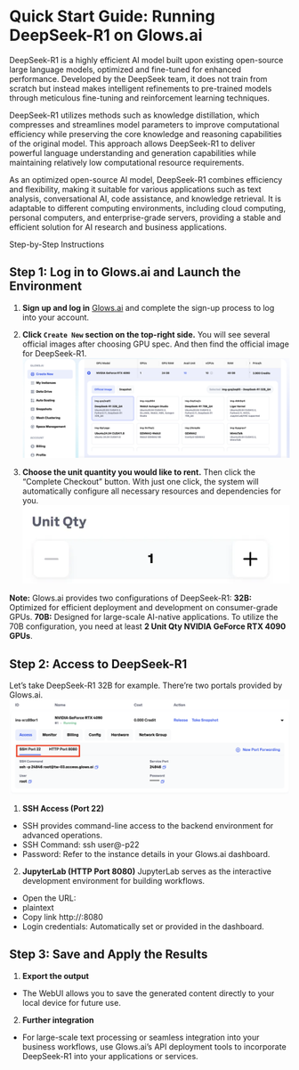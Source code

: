 # Quick Start Guide: Running DeepSeek-R1 on Glows.ai

DeepSeek-R1 is a highly efficient AI model built upon existing open-source large language models, optimized and fine-tuned for enhanced performance. Developed by the DeepSeek team, it does not train from scratch but instead makes intelligent refinements to pre-trained models through meticulous fine-tuning and reinforcement learning techniques.

DeepSeek-R1 utilizes methods such as knowledge distillation, which compresses and streamlines model parameters to improve computational efficiency while preserving the core knowledge and reasoning capabilities of the original model. This approach allows DeepSeek-R1 to deliver powerful language understanding and generation capabilities while maintaining relatively low computational resource requirements.

As an optimized open-source AI model, DeepSeek-R1 combines efficiency and flexibility, making it suitable for various applications such as text analysis, conversational AI, code assistance, and knowledge retrieval. It is adaptable to different computing environments, including cloud computing, personal computers, and enterprise-grade servers, providing a stable and efficient solution for AI research and business applications.

Step-by-Step Instructions

## Step 1: Log in to Glows.ai and Launch the Environment

1. **Sign up and log in** [Glows.ai](https://glows.ai/) and complete the sign-up process to log into your account.
2. **Click `Create New` section on the top-right side.** You will see several official images after choosing GPU spec. And then find the official image for DeepSeek-R1.
![DeepSeek-R1](../tutorials-images/05.DeepSeekR1/01.DeepSeek-R1.PNG)

3. **Choose the unit quantity you would like to rent.** Then click the “Complete Checkout” button. With just one click, the system will automatically configure all necessary resources and dependencies for you.
![Unit Quantity](../tutorials-images/05.DeepSeekR1/02.UnitQuantity.PNG)

**Note:** Glows.ai provides two configurations of DeepSeek-R1:
**32B:** Optimized for efficient deployment and development on consumer-grade GPUs.
**70B:** Designed for large-scale AI-native applications. To utilize the 70B configuration, you need at least **2 Unit Qty NVIDIA GeForce RTX 4090 GPUs**.

## Step 2: Access to DeepSeek-R1
Let’s take DeepSeek-R1 32B for example. There’re two portals provided by Glows.ai.
![Portals](../tutorials-images/05.DeepSeekR1/03.Portals.PNG)

1. **SSH Access (Port 22)**
- SSH provides command-line access to the backend environment for advanced operations.
- SSH Command: ssh user@<your-instance>-p22
- Password: Refer to the instance details in your Glows.ai dashboard.

2. **JupyterLab (HTTP Port 8080)**
JupyterLab serves as the interactive development environment for building workflows.
- Open the URL:
- plaintext
- Copy link
http://<your-instance>:8080
- Login credentials: Automatically set or provided in the dashboard.

## Step 3: Save and Apply the Results
1. **Export the output**
- The WebUI allows you to save the generated content directly to your local device for future use.

2. **Further integration**
- For large-scale text processing or seamless integration into your business workflows, use Glows.ai’s API deployment tools to incorporate DeepSeek-R1 into your applications or services.

